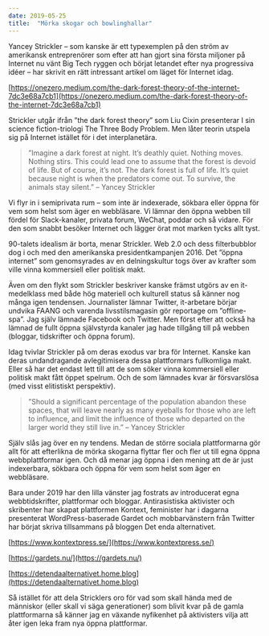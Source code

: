 ```yaml
---
date: 2019-05-25
title:  "Mörka skogar och bowlinghallar"
---
```

Yancey Strickler – som kanske är ett typexemplen på den ström av amerikansk entreprenörer som efter att han gjort sina första miljoner på Internet nu vänt Big Tech ryggen och börjat letandet efter nya progressiva idéer – har skrivit en rätt intressant artikel om läget för Internet idag.

[https://onezero.medium.com/the-dark-forest-theory-of-the-internet-7dc3e68a7cb1](https://onezero.medium.com/the-dark-forest-theory-of-the-internet-7dc3e68a7cb1)

Strickler utgår ifrån ”the dark forest theory” som Liu Cixin presenterar I sin science fiction-triologi The Three Body Problem. Men låter teorin utspela sig på Internet istället för i det interplanetära.

> ”Imagine a dark forest at night. It’s deathly quiet. Nothing moves. Nothing stirs. This could lead one to assume that the forest is devoid of life. But of course, it’s not. The dark forest is full of life. It’s quiet because night is when the predators come out. To survive, the animals stay silent.” – Yancey Strickler

Vi flyr in i semiprivata rum – som inte är indexerade, sökbara eller öppna för vem som helst som äger en webbläsare. Vi lämnar den öppna webben till fördel för Slack-kanaler, privata forum, WeChat, poddar och så vidare. För den som snabbt besöker Internet och lägger örat mot marken tycks allt tyst.

90-talets idealism är borta, menar Strickler. Web 2.0 och dess filterbubblor dog i och med den amerikanska presidentkampanjen 2016. Det ”öppna internet” som genomsyrades av en delningskultur togs över av krafter som ville vinna kommersiell eller politisk makt.

Även om den flykt som Strickler beskriver kanske främst utgörs av en it-medelklass med både hög materiell och kulturell status så känner nog många igen tendensen. Journalister lämnar Twitter, it-arbetare börjar undvika FAANG och varenda livsstilsmagasin gör reportage om ”offline-spa”. Jag själv lämnade Facebook och Twitter. Men först efter att också ha lämnad de fullt öppna självstyrda kanaler jag hade tillgång till på webben (bloggar, tidskrifter och öppna forum).

Idag tvivlar Strickler på om deras exodus var bra för Internet. Kanske kan deras undandragande avlegitimisera dessa plattformars fullkomliga makt. Eller så har det endast lett till att de som söker vinna kommersiell eller politisk makt fått öppet spelrum. Och de som lämnades kvar är försvarslösa (med visst elitistiskt perspektiv).

> ”Should a significant percentage of the population abandon these spaces, that will leave nearly as many eyeballs for those who are left to influence, and limit the influence of those who departed on the larger world they still live in.” – Yancey Strickler

Själv slås jag över en ny tendens. Medan de större sociala plattformarna gör allt för att efterlikna de mörka skogarna flyttar fler och fler ut till egna öppna webbplattformar igen. Och då menar jag öppna i den mening att de är just indexerbara, sökbara och öppna för vem som helst som äger en webbläsare.

Bara under 2019 har den lilla vänster jag fostrats av introducerat egna webbtidskrifter, plattformar och bloggar. Antirasistiska aktivister och skribenter har skapat plattformen Kontext, feminister har i dagarna presenterat WordPress-baserade Gardet och mobbarvänstern från Twitter har börjat skriva tillsammans på bloggen Det enda alternativet.

[https://www.kontextpress.se/](https://www.kontextpress.se/)

[https://gardets.nu/](https://gardets.nu/)

[https://detendaalternativet.home.blog](https://detendaalternativet.home.blog)

Så istället för att dela Stricklers oro för vad som skall hända med de människor (eller skall vi säga generationer) som blivit kvar på de gamla plattformarna så känner jag en växande nyfikenhet på aktivisters vilja att åter igen leka fram nya öppna plattformar.
